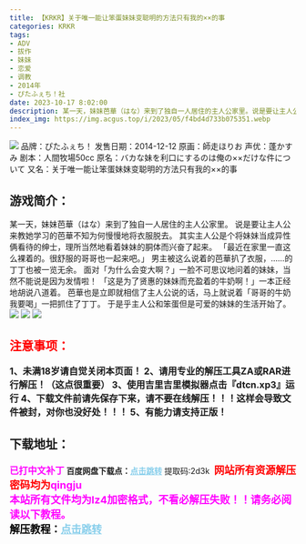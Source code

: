 ```yaml
---
title: 【KRKR】关于唯一能让笨蛋妹妹变聪明的方法只有我的××的事
categories: KRKR
tags:
- ADV
- 拔作
- 妹妹
- 恋爱
- 调教
- 2014年
- ぴたふぇち！社
date: 2023-10-17 8:02:00
description: 某一天，妹妹芭華（はな）来到了独自一人居住的主人公家里。说是要让主人公来教她学习的芭華不知为何慢慢地将衣服脱去。其实主人公是个将妹妹当成异性俩看待的绅士，理所当然地看着妹妹的胴体而兴奋了起来。「最近在家里一直这么裸着的。很舒服的哥哥也一起来吧。」男主被这么说着的芭華扒了衣服，……的丁丁也被一览无余。
index_img: https://img.acgus.top/i/2023/05/f4bd4d733b075351.webp
---
```

![](https://img.acgus.top/i/2023/05/f4bd4d733b075351.webp)
品牌：ぴたふぇち！
发售日期：2014-12-12
原画：師走ほりお
声优：蓬かすみ
剧本：人間牧場50cc
原名：バカな妹を利口にするのは俺の××だけな件について
又名：关于唯一能让笨蛋妹妹变聪明的方法只有我的××的事

## 游戏简介：
某一天，妹妹芭華（はな）来到了独自一人居住的主人公家里。
说是要让主人公来教她学习的芭華不知为何慢慢地将衣服脱去。
其实主人公是个将妹妹当成异性俩看待的绅士，理所当然地看着妹妹的胴体而兴奋了起来。
「最近在家里一直这么裸着的。很舒服的哥哥也一起来吧。」
男主被这么说着的芭華扒了衣服，……的丁丁也被一览无余。
面对「为什么会变大啊？」一脸不可思议地问着的妹妹，当然不能说是因为发情啦！
「这是为了贤惠的妹妹而充盈着的牛奶啊！」一本正经地胡说八道着。
芭華也是立即就相信了主人公说的话，马上就说着「哥哥的牛奶我要喝」一把抓住了丁丁。
于是乎主人公和笨蛋但是可爱的妹妹的生活开始了。
![](https://img.acgus.top/i/2023/05/9d1dae9d7a075402.webp)
![](https://img.acgus.top/i/2023/05/524df8c5d5075359.webp)
![](https://img.acgus.top/i/2023/05/fc80f2aa22075355.webp)






## <font color=#FF0000 >注意事项：</font>
<font size=3><b>1、未满18岁请自觉关闭本页面！
2、请用专业的解压工具ZA或RAR进行解压！（这点很重要）
3、使用吉里吉里模拟器点击『dtcn.xp3』运行
4、下载文件前请先保存下来，请不要在线解压！！！这样会导致文件被封，对你也没好处！！！
5、有能力请支持正版！</b></font>

## 下载地址：
<font color=#FF00FF size=3><b>已打中文补丁</b></font>
<b>百度网盘下载点：</b><a href="https://pan.baidu.com/s/1FOblVIs3EQYr9AR6y17Ycg?pwd=2d3k" style="color: #87CEEB;"><b>点击跳转</b></a> 提取码:2d3k
<a style="padding: 0" href="https://post.qingju.org/AD/"><img style="max-width:100%" src="https://img.acgus.top/i/2024/07/478f689b8021d8d499ab43d21acf137a.gif" alt=""></a>
<b><font color=#FF0000 size=4>网站所有资源解压密码均为</b></font><b><font color=#FF00FF size=4>qingju</font><font color=#FF0000 ></font></b><br><b><font color=#FF00FF size=4>本站所有文件均为lz4加密格式，不看必解压失败！！请务必阅读以下教程。</b></font><br><b><font color=#000 size=4>解压教程：</b><a href="https://post.qingju.org/tutorial/000/" style="color: #87CEEB;"><b>点击跳转</b></a>
